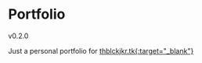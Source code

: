 # Portfolio

v0.2.0

Just a personal portfolio for [thblckjkr.tk{:target="_blank"}](http://thblckjkr.tk)

